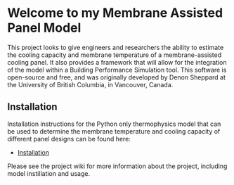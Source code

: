 # Welcome to my Membrane Assisted Panel Model

This project looks to give engineers and researchers the ability to estimate the cooling capacity and membrane temperature of a membrane-assisted cooling panel. It also provides a framework that will allow for the integration of the model within a Building Performance Simulation tool. This software is open-source and free, and was originally developed by Denon Sheppard at the University of British Columbia, in Vancouver, Canada.


## Installation

Installation instructions for the Python only thermophysics model that can be used to determine the membrane temperature and cooling capacity of different panel designs can be found here:

* [Installation](https://github.com/BDRG-Radiant-Panel-Model/Membrane-Assisted-Panel-Model/wiki/%22Base-Model%22-Installation)


Please see the project wiki for more information about the project, including model instillation and usage. 
